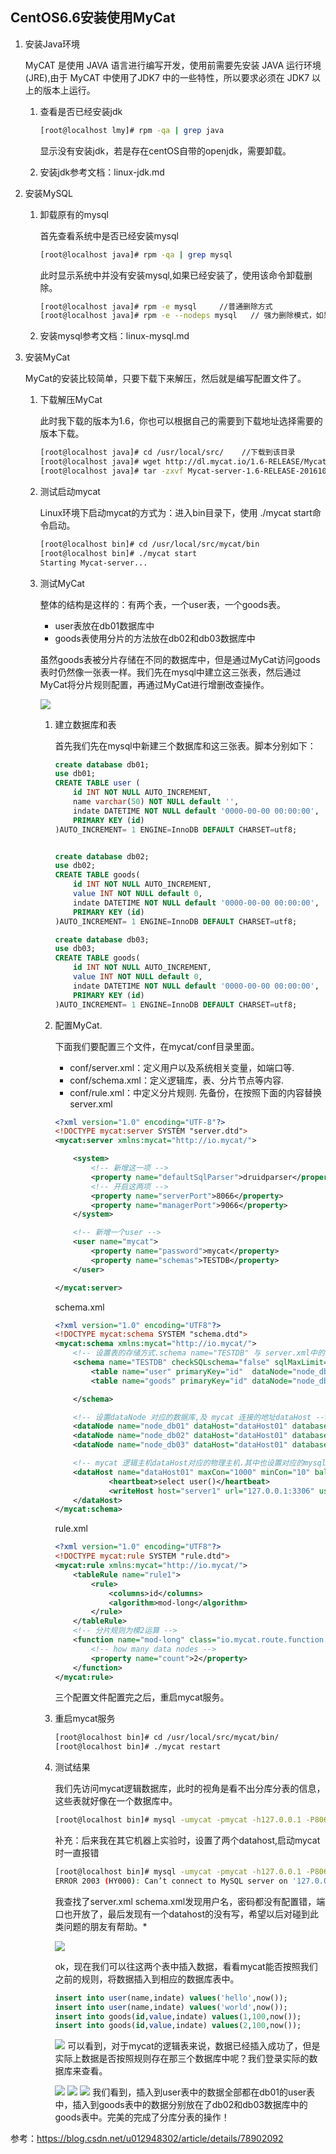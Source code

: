 ## CentOS6.6安装使用MyCat
1. 安装Java环境

    MyCAT 是使用 JAVA 语言进行编写开发，使用前需要先安装 JAVA 运行环境(JRE),由于 MyCAT 中使用了JDK7 中的一些特性，所以要求必须在 JDK7 以上的版本上运行。

    1. 查看是否已经安装jdk
        ```bash
        [root@localhost lmy]# rpm -qa | grep java
        ```
        显示没有安装jdk，若是存在centOS自带的openjdk，需要卸载。

    2. 安装jdk参考文档：linux-jdk.md

2. 安装MySQL

    1. 卸载原有的mysql

        首先查看系统中是否已经安装mysql
        ```bash
        [root@localhost java]# rpm -qa | grep mysql
        ```
        此时显示系统中并没有安装mysql,如果已经安装了，使用该命令卸载删除。
        ```bash
        [root@localhost java]# rpm -e mysql     //普通删除方式
        [root@localhost java]# rpm -e --nodeps mysql   // 强力删除模式，如果使用上面命令删除时，提示有依赖的其它文件，则用该命令可以对其进行强力删除
        ```
    2. 安装mysql参考文档：linux-mysql.md
   

3. 安装MyCat

    MyCat的安装比较简单，只要下载下来解压，然后就是编写配置文件了。

    1. 下载解压MyCat

        此时我下载的版本为1.6，你也可以根据自己的需要到下载地址选择需要的版本下载。
        ```bash
        [root@localhost java]# cd /usr/local/src/    //下载到该目录
        [root@localhost java]# wget http://dl.mycat.io/1.6-RELEASE/Mycat-server-1.6-RELEASE-20161028204710-linux.tar.gz
        [root@localhost java]# tar -zxvf Mycat-server-1.6-RELEASE-20161028204710-linux.tar.gz   //解压
        ```
    2. 测试启动mycat
        
        Linux环境下启动mycat的方式为：进入bin目录下，使用 ./mycat start命令启动。
        ```bash
        [root@localhost bin]# cd /usr/local/src/mycat/bin
        [root@localhost bin]# ./mycat start
        Starting Mycat-server...
        ```
    3. 测试MyCat

        整体的结构是这样的：有两个表，一个user表，一个goods表。
        * user表放在db01数据库中
        * goods表使用分片的方法放在db02和db03数据库中

        虽然goods表被分片存储在不同的数据库中，但是通过MyCat访问goods表时仍然像一张表一样。我们先在mysql中建立这三张表，然后通过MyCat将分片规则配置，再通过MyCat进行增删改查操作。 

        ![](db/db-mycat-db.png)

        1. 建立数据库和表

            首先我们先在mysql中新建三个数据库和这三张表。脚本分别如下：
            ```sql
            create database db01; 
            use db01;
            CREATE TABLE user (  
                id INT NOT NULL AUTO_INCREMENT,  
                name varchar(50) NOT NULL default '',  
                indate DATETIME NOT NULL default '0000-00-00 00:00:00',  
                PRIMARY KEY (id)  
            )AUTO_INCREMENT= 1 ENGINE=InnoDB DEFAULT CHARSET=utf8;  


            create database db02;  
            use db02;
            CREATE TABLE goods(  
                id INT NOT NULL AUTO_INCREMENT,  
                value INT NOT NULL default 0,  
                indate DATETIME NOT NULL default '0000-00-00 00:00:00',  
                PRIMARY KEY (id)  
            )AUTO_INCREMENT= 1 ENGINE=InnoDB DEFAULT CHARSET=utf8;

            create database db03;  
            use db03;
            CREATE TABLE goods(  
                id INT NOT NULL AUTO_INCREMENT,  
                value INT NOT NULL default 0,  
                indate DATETIME NOT NULL default '0000-00-00 00:00:00',  
                PRIMARY KEY (id)  
            )AUTO_INCREMENT= 1 ENGINE=InnoDB DEFAULT CHARSET=utf8; 
            ```
        2. 配置MyCat.
            
            下面我们要配置三个文件，在mycat/conf目录里面。
            * conf/server.xml：定义用户以及系统相关变量，如端口等. 
            * conf/schema.xml：定义逻辑库，表、分片节点等内容. 
            * conf/rule.xml：中定义分片规则.
            先备份，在按照下面的内容替换
            server.xml
            ```xml
            <?xml version="1.0" encoding="UTF-8"?>
            <!DOCTYPE mycat:server SYSTEM "server.dtd">
            <mycat:server xmlns:mycat="http://io.mycat/">

                <system>
                    <!-- 新增这一项 -->
                    <property name="defaultSqlParser">druidparser</property>
                    <!-- 开启这两项 -->
                    <property name="serverPort">8066</property>
                    <property name="managerPort">9066</property>
                </system>

                <!-- 新增一个user -->
                <user name="mycat">
                    <property name="password">mycat</property>
                    <property name="schemas">TESTDB</property>
                </user>

            </mycat:server>
            ```

            schema.xml
            ```xml
            <?xml version="1.0" encoding="UTF8"?>
            <!DOCTYPE mycat:schema SYSTEM "schema.dtd">
            <mycat:schema xmlns:mycat="http://io.mycat/">
                <!-- 设置表的存储方式.schema name="TESTDB" 与 server.xml中的 TESTDB 设置一致  -->  
                <schema name="TESTDB" checkSQLschema="false" sqlMaxLimit="100">  
                    <table name="user" primaryKey="id"  dataNode="node_db01" />  
                    <table name="goods" primaryKey="id" dataNode="node_db02,node_db03" rule="rule1" />  

                </schema>  

                <!-- 设置dataNode 对应的数据库,及 mycat 连接的地址dataHost -->  
                <dataNode name="node_db01" dataHost="dataHost01" database="db01" />  
                <dataNode name="node_db02" dataHost="dataHost01" database="db02" />  
                <dataNode name="node_db03" dataHost="dataHost01" database="db03" />  

                <!-- mycat 逻辑主机dataHost对应的物理主机.其中也设置对应的mysql登陆信息 -->  
                <dataHost name="dataHost01" maxCon="1000" minCon="10" balance="0" writeType="0" dbType="mysql" dbDriver="native">  
                        <heartbeat>select user()</heartbeat>  
                        <writeHost host="server1" url="127.0.0.1:3306" user="root" password="123456"/>  
                </dataHost>  
            </mycat:schema>
            ```

            rule.xml
            ```xml
            <?xml version="1.0" encoding="UTF8"?>
            <!DOCTYPE mycat:rule SYSTEM "rule.dtd">
            <mycat:rule xmlns:mycat="http://io.mycat/">
                <tableRule name="rule1">
                    <rule>
                        <columns>id</columns>
                        <algorithm>mod-long</algorithm>
                    </rule>
                </tableRule>
                <!-- 分片规则为模2运算 -->  
                <function name="mod-long" class="io.mycat.route.function.PartitionByMod">
                    <!-- how many data nodes -->
                    <property name="count">2</property>
                </function>
            </mycat:rule>
            ```
            三个配置文件配置完之后，重启mycat服务。
        3. 重启mycat服务
            ```bash
            [root@localhost bin]# cd /usr/local/src/mycat/bin/
            [root@localhost bin]# ./mycat restart
            ```

        4. 测试结果

            我们先访问mycat逻辑数据库，此时的视角是看不出分库分表的信息，这些表就好像在一个数据库中。
            ```bash
            [root@localhost bin]# mysql -umycat -pmycat -h127.0.0.1 -P8066 -DTESTDB 
            ```
            补充：后来我在其它机器上实验时，设置了两个datahost,启动mycat时一直报错

            ```bash
            [root@localhost bin]# mysql -umycat -pmycat -h127.0.0.1 -P8066 -DTESTDB 
            ERROR 2003 (HY000): Can’t connect to MySQL server on '127.0.0.1' (111) 
            ```
            我查找了server.xml schema.xml发现用户名，密码都没有配置错，端口也开放了，最后发现有一个datahost的没有写，希望以后对碰到此类问题的朋友有帮助。*

            ![](db/db-mycat-login.png)

            ok，现在我们可以往这两个表中插入数据，看看mycat能否按照我们之前的规则，将数据插入到相应的数据库表中。
            ```sql
            insert into user(name,indate) values('hello',now());
            insert into user(name,indate) values('world',now());
            insert into goods(id,value,indate) values(1,100,now());
            insert into goods(id,value,indate) values(2,100,now());
            ```

            ![](db/db-mycat-table.png)
            可以看到，对于mycat的逻辑表来说，数据已经插入成功了，但是实际上数据是否按照规则存在那三个数据库中呢？我们登录实际的数据库来查看。

            ![](db/db-mycat-query.png)
            ![](db/db-mycat-db01.png)
            ![](db/db-mycat-db02.png)
            我们看到，插入到user表中的数据全部都在db01的user表中，插入到goods表中的数据分别放在了db02和db03数据库中的goods表中。完美的完成了分库分表的操作！

参考：https://blog.csdn.net/u012948302/article/details/78902092